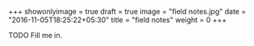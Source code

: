 +++
showonlyimage = true
draft = true
image = "field notes.jpg"
date = "2016-11-05T18:25:22+05:30"
title = "field notes"
weight = 0
+++

TODO Fill me in.

